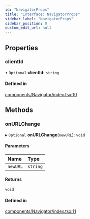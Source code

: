 ```yaml
---
id: "NavigatorProps"
title: "Interface: NavigatorProps"
sidebar_label: "NavigatorProps"
sidebar_position: 0
custom_edit_url: null
---
```


## Properties

### clientId

• `Optional` **clientId**: `string`

#### Defined in

[components/Navigator/index.tsx:10](https://github.com/codesandbox/sandpack/blob/443abe8/sandpack-react/src/components/Navigator/index.tsx#L10)

## Methods

### onURLChange

▸ `Optional` **onURLChange**(`newURL`): `void`

#### Parameters

| Name | Type |
| :------ | :------ |
| `newURL` | `string` |

#### Returns

`void`

#### Defined in

[components/Navigator/index.tsx:11](https://github.com/codesandbox/sandpack/blob/443abe8/sandpack-react/src/components/Navigator/index.tsx#L11)
